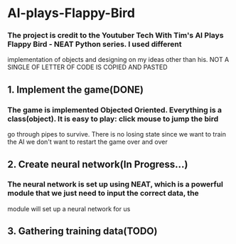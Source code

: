 # AI-plays-Flappy-Bird
### The project is credit to the Youtuber Tech With Tim's AI Plays Flappy Bird - NEAT Python series. I used different
implementation of objects and designing on my ideas other than his. NOT A SINGLE OF LETTER OF CODE IS COPIED AND PASTED
## 1. Implement the game(DONE)
### The game is implemented Objected Oriented. Everything is a class(object). It is easy to play: click mouse to jump the bird
go through pipes to survive. There is no losing state since we want to train the AI we don't want to restart the game over and over
## 2. Create neural network(In Progress...)
### The neural network is set up using NEAT, which is a powerful module that we just need to input the correct data, the
module will set up a neural network for us
## 3. Gathering training data(TODO)

